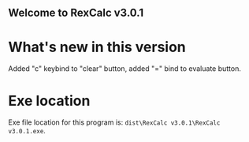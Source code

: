 ## Welcome to RexCalc v3.0.1# What's new in this versionAdded "c" keybind to "clear" button, added "=" bind to evaluate button.# Exe locationExe file location for this program is: `dist\RexCalc v3.0.1\RexCalc v3.0.1.exe`.